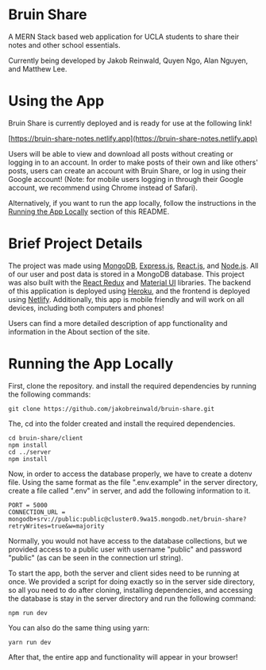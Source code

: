 # Bruin Share
A MERN Stack based web application for UCLA students to share their notes and other school essentials.

Currently being developed by Jakob Reinwald, Quyen Ngo, Alan Nguyen, and Matthew Lee.

# Using the App

Bruin Share is currently deployed and is ready for use at the following link!

[https://bruin-share-notes.netlify.app](https://bruin-share-notes.netlify.app)

Users will be able to view and download all posts without creating or logging in to an account. In order to make posts of their own and like others' posts, users can create an account with Bruin Share, or log in using their Google account! (Note: for mobile users logging in through their Google account, we recommend using Chrome instead of Safari).

Alternatively, if you want to run the app locally, follow the instructions in the [Running the App Locally](#Running-the-App-Locally) section of this README.

# Brief Project Details

The project was made using [MongoDB](https://www.mongodb.com), [Express.js](https://expressjs.com), [React.js](https://reactjs.org), and [Node.js](https://nodejs.org/en/). All of our user and post data is stored in a MongoDB database. This project was also built with the [React Redux](https://react-redux.js.org) and [Material UI](https://material-ui.com) libraries. The backend of this application is deployed using [Heroku](https://dashboard.heroku.com/apps), and the frontend is deployed using [Netlify](https://www.netlify.com). Additionally, this app is mobile friendly and will work on all devices, including both computers and phones!

Users can find a more detailed description of app functionality and information in the About section of the site.

# Running the App Locally

First, clone the repository. and install the required dependencies by running the following commands:
```
git clone https://github.com/jakobreinwald/bruin-share.git
```

The, cd into the folder created and install the required dependencies.
```
cd bruin-share/client
npm install
cd ../server
npm install
```
Now, in order to access the database properly, we have to create a dotenv file. Using the same format as the file ".env.example" in the server directory, create a file called ".env" in server, and add the following information to it.
```
PORT = 5000
CONNECTION_URL = mongodb+srv://public:public@cluster0.9wa15.mongodb.net/bruin-share?retryWrites=true&w=majority
```
Normally, you would not have access to the database collections, but we provided access to a public user with username "public" and password "public" (as can be seen in the connection url string).


To start the app, both the server and client sides need to be running at once. We provided a script for doing exactly so in the server side directory, so all you need to do after cloning, installing dependencies, and accessing the database is stay in the server directory and run the following command:
```
npm run dev
```
You can also do the same thing using yarn:
```
yarn run dev
```
After that, the entire app and functionality will appear in your browser!


